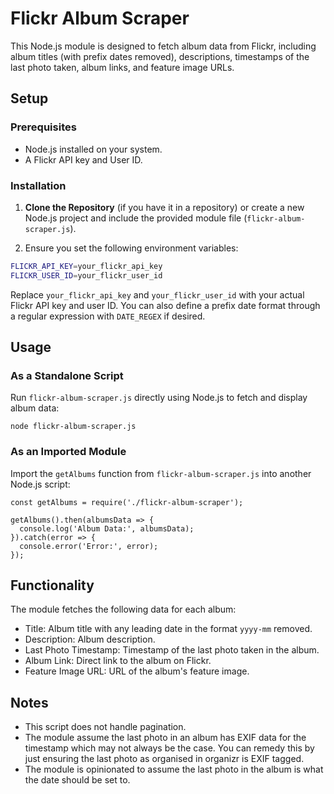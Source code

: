 # Flickr Album Scraper

This Node.js module is designed to fetch album data from Flickr, including album titles (with prefix dates removed), descriptions, timestamps of the last photo taken, album links, and feature image URLs.

## Setup

### Prerequisites

- Node.js installed on your system.
- A Flickr API key and User ID.

### Installation

1. **Clone the Repository** (if you have it in a repository) or create a new Node.js project and include the provided module file (`flickr-album-scraper.js`).

2. Ensure you set the following environment variables:

```sh
FLICKR_API_KEY=your_flickr_api_key
FLICKR_USER_ID=your_flickr_user_id
```

Replace `your_flickr_api_key` and `your_flickr_user_id` with your actual Flickr API key and user ID. You can also define a prefix date format through a regular expression with `DATE_REGEX` if desired.

## Usage

### As a Standalone Script

Run `flickr-album-scraper.js` directly using Node.js to fetch and display album data:

    node flickr-album-scraper.js

### As an Imported Module

Import the `getAlbums` function from `flickr-album-scraper.js` into another Node.js script:

```
const getAlbums = require('./flickr-album-scraper');

getAlbums().then(albumsData => {
  console.log('Album Data:', albumsData);
}).catch(error => {
  console.error('Error:', error);
});
```

## Functionality

The module fetches the following data for each album:

*  Title: Album title with any leading date in the format `yyyy-mm` removed.
*  Description: Album description.
*  Last Photo Timestamp: Timestamp of the last photo taken in the album.
*  Album Link: Direct link to the album on Flickr.
*  Feature Image URL: URL of the album's feature image.

## Notes

*  This script does not handle pagination.
*  The module assume the last photo in an album has EXIF data for the timestamp which may not always be the case. You can remedy this by just ensuring the last photo as organised in organizr is EXIF tagged.
*  The module is opinionated to assume the last photo in the album is what the date should be set to.
